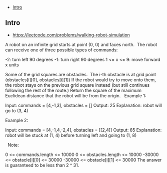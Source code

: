 - [Intro](#intro)

## Intro

- https://leetcode.com/problems/walking-robot-simulation

A robot on an infinite grid starts at point (0, 0) and faces north.  The robot can receive one of three possible types of commands:

-2: turn left 90 degrees
-1: turn right 90 degrees
1 <= x <= 9: move forward x units

Some of the grid squares are obstacles. 
The i-th obstacle is at grid point (obstacles[i][0], obstacles[i][1])
If the robot would try to move onto them, the robot stays on the previous grid square instead (but still continues following the rest of the route.)
Return the square of the maximum Euclidean distance that the robot will be from the origin.
 
Example 1:

Input: commands = [4,-1,3], obstacles = []
Output: 25
Explanation: robot will go to (3, 4)


Example 2:

Input: commands = [4,-1,4,-2,4], obstacles = [[2,4]]
Output: 65
Explanation: robot will be stuck at (1, 4) before turning left and going to (1, 8)


 
Note:

0 <= commands.length <= 10000
0 <= obstacles.length <= 10000
-30000 <= obstacle[i][0] <= 30000
-30000 <= obstacle[i][1] <= 30000
The answer is guaranteed to be less than 2 ^ 31.

